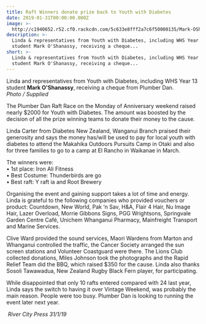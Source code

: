 ```yaml
---
title: Raft Winners donate prize back to Youth with Diabetes
date: 2019-01-31T00:00:00.000Z
image: >-
  http://c1940652.r52.cf0.rackcdn.com/5c633e8fff2a7c6f50000135/Mark-OShanassy-Raft-race-300--diabetic-31.1.19.RCP.jpg
description: >-
  Linda & representatives from Youth with Diabetes, including WHS Year 13
  student Mark O'Shanassy, receiving a cheque...
short: >-
  Linda & representatives from Youth with Diabetes, including WHS Year 13
  student Mark O'Shanassy, receiving a cheque...
---
```


<p><span><span>Linda and representatives from Youth with Diabetes, including WHS Year 13 student <strong>Mark O'Shanassy</strong>, receiving a cheque from Plumber Dan.<br /><em>Photo / Supplied</em></span></span></p>
<p><span>The Plumber Dan Raft Race on the Monday of Anniversary weekend raised nearly $2000 for Youth with Diabetes. The amount was boosted by the decision of all the prize winning teams to donate their money to the cause.</span></p>
<p><span>Linda Carter from Diabetes New Zealand, Wanganui Branch praised their generosity and says the money has/will be used to pay</span><span class="text_exposed_show">&nbsp;for local youth with diabetes to attend the Makahika Outdoors Pursuits Camp in Otaki and also for three families to go to a camp at El Rancho in Waikanae in March.<br /></span></p>
<p><span class="text_exposed_show">The winners were:<br />&bull; 1st place: Iron Ali Fitness<br />&bull; Best Costume: Thunderbirds are go<br />&bull; Best raft: Y raft ia and Root Brewery<br /></span></p>
<p><span class="text_exposed_show">Organising the event and gaining support takes a lot of time and energy. Linda is grateful to the following companies who provided vouchers or product: Countdown, New World, Pak &lsquo;n Sav, H&amp;A, Flair 4 Hair, Nu Image Hair, Lazer Overload, Morrie Gibbons Signs, PGG Wrightsons, Springvale Garden Centre Caf&eacute;, Unichem Whanganui Pharmacy, Mainfreight Transport and Marine Services.<br /></span></p>
<p><span class="text_exposed_show">Clive Ward provided the sound services, Maori Wardens from Marton and Whanganui controlled the traffic, the Cancer Society arranged the sun screen stations and Volunteer Coastguard were there. The Lions Club collected donations, Miles Johnson took the photographs and the Rapid Relief Team did the BBQ, which raised $350 for the cause. Linda also thanks Sosoli Tawawadua, New Zealand Rugby Black Fern player, for participating.<br /></span></p>
<p><span class="text_exposed_show">While disappointed that only 10 rafts entered compared with 24 last year, Linda says the switch to having it over Vintage Weekend, was probably the main reason. People were too busy. Plumber Dan is looking to running the event later next year.</span></p>
<p><span class="text_exposed_show">&nbsp;<em>River City Press 31/1/19</em></span></p>

